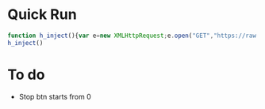# Quick Run
```javascript
function h_inject(){var e=new XMLHttpRequest;e.open("GET","https://raw.githubusercontent.com/thegamerx1/thatquizhack/master/dist/thatquiz.js?_="+(new Date).getTime(),!1),e.send();var t=document.createElement("script");t.innerHTML=e.responseText,document.head.append(t)}
h_inject()
```

# To do
* Stop btn starts from 0